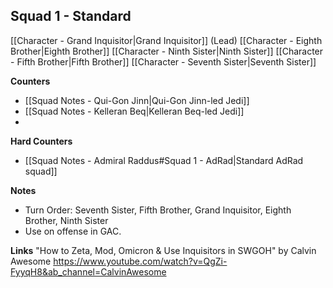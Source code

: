 ## Squad 1 - Standard
[[Character - Grand Inquisitor|Grand Inquisitor]] (Lead)
[[Character - Eighth Brother|Eighth Brother]]
[[Character - Ninth Sister|Ninth Sister]]
[[Character - Fifth Brother|Fifth Brother]]
[[Character - Seventh Sister|Seventh Sister]]

**Counters**
 - [[Squad Notes - Qui-Gon Jinn|Qui-Gon Jinn-led Jedi]]
 - [[Squad Notes - Kelleran Beq|Kelleran Beq-led Jedi]]
 - 

**Hard Counters**
 - [[Squad Notes - Admiral Raddus#Squad 1 - AdRad|Standard AdRad squad]]

**Notes**
 - Turn Order: Seventh Sister, Fifth Brother, Grand Inquisitor, Eighth Brother, Ninth Sister
 - Use on offense in GAC. 

**Links**
"How to Zeta, Mod, Omicron & Use Inquisitors in SWGOH" by Calvin Awesome
https://www.youtube.com/watch?v=QgZi-FyyqH8&ab_channel=CalvinAwesome